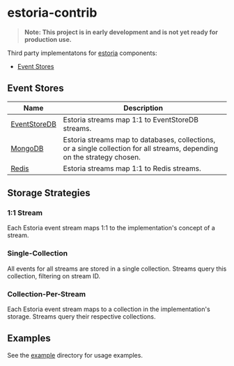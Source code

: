 # estoria-contrib

>**Note: This project is in early development and is not yet ready for production use.**

Third party implementatons for [estoria](https://github.com/go-estoria/estoria) components:

- [Event Stores](#event-stores)

## Event Stores

| Name | Description |
|------|-------------|
| [EventStoreDB](./eventstoredb/eventstore) | Estoria streams map 1:1 to EventStoreDB streams. |
| [MongoDB](./mongodb/eventstore) | Estoria streams map to databases, collections, or a single collection for all streams, depending on the strategy chosen. |
| [Redis](./redis/eventstore) | Estoria streams map 1:1 to Redis streams. |

## Storage Strategies

### 1:1 Stream

Each Estoria event stream maps 1:1 to the implementation's concept of a stream.

### Single-Collection

All events for all streams are stored in a single collection. Streams query this collection, filtering on stream ID.

### Collection-Per-Stream

Each Estoria event stream maps to a collection in the implementation's storage. Streams query their respective collections.

## Examples

See the [example](./example) directory for usage examples.
